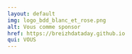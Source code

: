 ```yaml
---
layout: default
img: logo_bdd_blanc_et_rose.png
alt: Vous comme sponsor
href: https://breizhdataday.github.io
qui: VOUS
---
```

